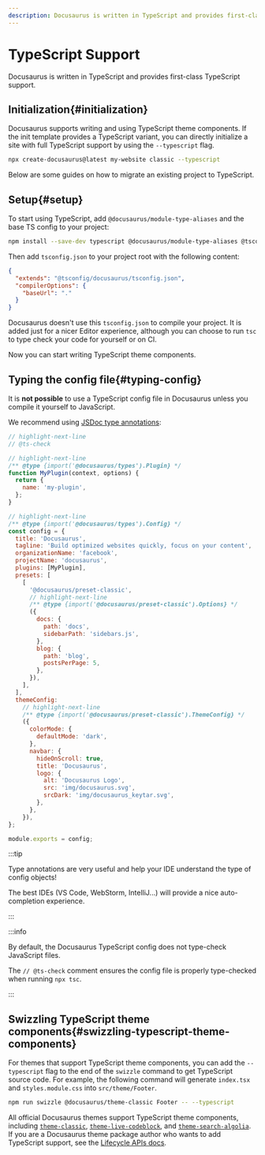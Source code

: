 ```yaml
---
description: Docusaurus is written in TypeScript and provides first-class TypeScript support.
---
```


# TypeScript Support

Docusaurus is written in TypeScript and provides first-class TypeScript support.

## Initialization{#initialization}

Docusaurus supports writing and using TypeScript theme components. If the init template provides a TypeScript variant, you can directly initialize a site with full TypeScript support by using the `--typescript` flag.

```bash
npx create-docusaurus@latest my-website classic --typescript
```

Below are some guides on how to migrate an existing project to TypeScript.

## Setup{#setup}

To start using TypeScript, add `@docusaurus/module-type-aliases` and the base TS config to your project:

```bash npm2yarn
npm install --save-dev typescript @docusaurus/module-type-aliases @tsconfig/docusaurus
```

Then add `tsconfig.json` to your project root with the following content:

```json title="tsconfig.json"
{
  "extends": "@tsconfig/docusaurus/tsconfig.json",
  "compilerOptions": {
    "baseUrl": "."
  }
}
```

Docusaurus doesn't use this `tsconfig.json` to compile your project. It is added just for a nicer Editor experience, although you can choose to run `tsc` to type check your code for yourself or on CI.

Now you can start writing TypeScript theme components.

## Typing the config file{#typing-config}

It is **not possible** to use a TypeScript config file in Docusaurus unless you compile it yourself to JavaScript.

We recommend using [JSDoc type annotations](https://www.typescriptlang.org/docs/handbook/jsdoc-supported-types.html):

```js title="docusaurus.config.js"
// highlight-next-line
// @ts-check

// highlight-next-line
/** @type {import('@docusaurus/types').Plugin} */
function MyPlugin(context, options) {
  return {
    name: 'my-plugin',
  };
}

// highlight-next-line
/** @type {import('@docusaurus/types').Config} */
const config = {
  title: 'Docusaurus',
  tagline: 'Build optimized websites quickly, focus on your content',
  organizationName: 'facebook',
  projectName: 'docusaurus',
  plugins: [MyPlugin],
  presets: [
    [
      '@docusaurus/preset-classic',
      // highlight-next-line
      /** @type {import('@docusaurus/preset-classic').Options} */
      ({
        docs: {
          path: 'docs',
          sidebarPath: 'sidebars.js',
        },
        blog: {
          path: 'blog',
          postsPerPage: 5,
        },
      }),
    ],
  ],
  themeConfig:
    // highlight-next-line
    /** @type {import('@docusaurus/preset-classic').ThemeConfig} */
    ({
      colorMode: {
        defaultMode: 'dark',
      },
      navbar: {
        hideOnScroll: true,
        title: 'Docusaurus',
        logo: {
          alt: 'Docusaurus Logo',
          src: 'img/docusaurus.svg',
          srcDark: 'img/docusaurus_keytar.svg',
        },
      },
    }),
};

module.exports = config;
```

:::tip

Type annotations are very useful and help your IDE understand the type of config objects!

The best IDEs (VS Code, WebStorm, IntelliJ...) will provide a nice auto-completion experience.

:::

:::info

By default, the Docusaurus TypeScript config does not type-check JavaScript files.

The `// @ts-check` comment ensures the config file is properly type-checked when running `npx tsc`.

:::

## Swizzling TypeScript theme components{#swizzling-typescript-theme-components}

For themes that support TypeScript theme components, you can add the `--typescript` flag to the end of the `swizzle` command to get TypeScript source code. For example, the following command will generate `index.tsx` and `styles.module.css` into `src/theme/Footer`.

```bash npm2yarn
npm run swizzle @docusaurus/theme-classic Footer -- --typescript
```

All official Docusaurus themes support TypeScript theme components, including [`theme-classic`](./api/themes/theme-classic.md), [`theme-live-codeblock`](./api/themes/theme-live-codeblock.md), and [`theme-search-algolia`](./api/themes/theme-search-algolia.md). If you are a Docusaurus theme package author who wants to add TypeScript support, see the [Lifecycle APIs docs](./api/plugin-methods/extend-infrastructure.md#getTypeScriptThemePath).
